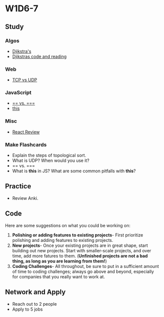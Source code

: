 # W1D6-7

## Study

### Algos

* [Djikstra's](https://www.youtube.com/watch?v=lAXZGERcDf4)
* [Djikstras code and reading](http://www.geeksforgeeks.org/greedy-algorithms-set-6-dijkstras-shortest-path-algorithm/)

### Web

* [TCP vs UDP](https://www.youtube.com/watch?v=Vdc8TCESIg8&t)

### JavaScript

* [== vs. ===](https://medium.freecodecamp.org/the-definitive-javascript-handbook-for-a-developer-interview-44ffc6aeb54e)
* [this](https://javascript.info/object-methods)

### Misc

* [React Review](https://medium.freecodecamp.org/all-the-fundamental-react-js-concepts-jammed-into-this-single-medium-article-c83f9b53eac2)

### Make Flashcards

* Explain the steps of topological sort.
* What is UDP? When would you use it?
* == vs. ===
* What is **this** in JS? What are some common pitfalls with **this**?

## Practice

* Review Anki.

## Code

Here are some suggestions on what you could be working on:

1. **Polishing or adding features to existing projects**- First prioritize polishing and adding features to existing projects.
1. **New projects**- Once your existing projects are in great shape, start building out new projects. Start with smaller-scale projects, and over time, add more fatures to them. (**Unfinished projects are not a bad thing, as long as you are learning from them!**)
1. **Coding Challenges**- All throughout, be sure to put in a sufficient amount of time to coding challenges; always go above and beyond, especially for companies that you really want to work at.

## Network and Apply

* Reach out to 2 people
* Apply to 5 jobs
